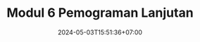---
draft: true
date: 2024-05-03T15:51:36+07:00
title: "Modul 6 Pemograman Lanjutan"
slug: modul-6-pemograman-lanjutan

tags:
    - DataManagementR
    - ImportExportR
    - DataManipulation
    - DplyrTutorial
    - TidyData

categories:
    - BasicRStudio

authorname: "Riofebri Prasetia"
authorlink: "https://rii92-portofolio.web.app/"
authorphoto: "https://media.licdn.com/dms/image/D5603AQHsWRz4U7IKzA/profile-displayphoto-shrink_200_200/0/1690182368248?e=1718841600&v=beta&t=UrTxqBd5G0GRg7UsKkoxTP99WK_An-NJpp4Nu2RXlO8"

image: https://jagoberkarir.com/images/basicrstudio/basic-r-studio-modul-3.jpg
thumbnail: https://jagoberkarir.com/images/basicrstudio/basic-r-studio-modul-3.jpg
width: 1024
height: 576
description: "Pelajari teknik import dan export data dari dan ke berbagai format file seperti CSV dan Excel, serta cara menggunakan paket dplyr dan tidyr untuk manipulasi dan persiapan data yang efisien."
---
